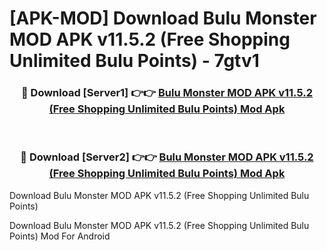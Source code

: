 # [APK-MOD] Download Bulu Monster MOD APK v11.5.2 (Free Shopping Unlimited Bulu Points) - 7gtv1


<div align="center">
<h3>🔴 Download [Server1] 👉👉 <a href="https://apk-comot.site?title=Bulu_Monster_MOD_APK_v11.5.2_(Free_Shopping_Unlimited_Bulu_Points)">Bulu Monster MOD APK v11.5.2 (Free Shopping Unlimited Bulu Points) Mod Apk</a></h3><br>
<h3>🔴 Download [Server2] 👉👉 <a href="https://apk-comot.site?title=Bulu_Monster_MOD_APK_v11.5.2_(Free_Shopping_Unlimited_Bulu_Points)">Bulu Monster MOD APK v11.5.2 (Free Shopping Unlimited Bulu Points) Mod Apk</a></h3>
</div>



Download Bulu Monster MOD APK v11.5.2 (Free Shopping Unlimited Bulu Points) 

Download Bulu Monster MOD APK v11.5.2 (Free Shopping Unlimited Bulu Points) Mod For Android